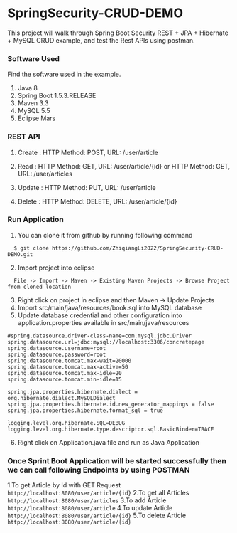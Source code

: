 # SpringSecurity-CRUD-DEMO
This project will walk through Spring Boot Security REST + JPA + Hibernate + MySQL CRUD example, and  test the Rest APIs using postman.

### Software Used
Find the software used in the example.
1. Java 8
2. Spring Boot 1.5.3.RELEASE
3. Maven 3.3
4. MySQL 5.5
5. Eclipse Mars

### REST API
1. Create :
HTTP Method: POST, URL: /user/article

2. Read :
HTTP Method: GET, URL: /user/article/{id}
 or 
HTTP Method: GET, URL: /user/articles

3. Update :
HTTP Method: PUT, URL: /user/article

4. Delete :
HTTP Method: DELETE, URL: /user/article/{id}

### Run Application
1. You can clone it from github by running following command
```
  $ git clone https://github.com/ZhiqiangLi2022/SpringSecurity-CRUD-DEMO.git
```
2. Import project into eclipse
```
  File -> Import -> Maven -> Existing Maven Projects -> Browse Project from cloned location
```
3. Right click on project in eclipse and then Maven -> Update Projects
4. Import src/main/java/resources/book.sql into MySQL database
5. Update database credential and other configuration into application.properties available in src/main/java/resources
```
#spring.datasource.driver-class-name=com.mysql.jdbc.Driver
spring.datasource.url=jdbc:mysql://localhost:3306/concretepage
spring.datasource.username=root
spring.datasource.password=root
spring.datasource.tomcat.max-wait=20000
spring.datasource.tomcat.max-active=50
spring.datasource.tomcat.max-idle=20
spring.datasource.tomcat.min-idle=15

spring.jpa.properties.hibernate.dialect = org.hibernate.dialect.MySQLDialect
spring.jpa.properties.hibernate.id.new_generator_mappings = false
spring.jpa.properties.hibernate.format_sql = true

logging.level.org.hibernate.SQL=DEBUG
logging.level.org.hibernate.type.descriptor.sql.BasicBinder=TRACE
```
6. Right click on Application.java file and run as Java Application

### Once Sprint Boot Application will be started successfully then we can call following Endpoints by using POSTMAN
1.To get Article by Id with GET Request
```http://localhost:8080/user/article/{id}```
2.To get all Articles
```http://localhost:8080/user/articles```
3.To add Article
```http://localhost:8080/user/article```
4.To update Article
```http://localhost:8080/user/article/{id}```
5.To delete Article
```http://localhost:8080/user/article/{id}```
